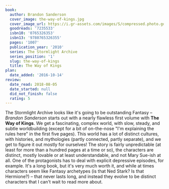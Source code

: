 ```yaml
---
book:
  author: Brandon Sanderson
  cover_image: the-way-of-kings.jpg
  cover_image_url: https://i.gr-assets.com/images/S/compressed.photo.goodreads.com/books/1388184640l/7235533._SX98_.jpg
  goodreads: '7235533'
  isbn10: '0765326353'
  isbn13: '9780765326355'
  pages: '1007'
  publication_year: '2010'
  series: The Stormlight Archive
  series_position: '1'
  slug: the-way-of-kings
  title: The Way of Kings
plan:
  date_added: '2016-10-14'
review:
  date_read: 2018-08-05
  date_started: null
  did_not_finish: false
  rating: 5
---
```


The Stormlight Archive looks like it's going to be outstanding Fantasy – *Brandon Sanderson* starts out with a nearly flawless first volume with **The Way of Kings**. We get a fascinating, complex world, with slow, steady, and subtle worldbuilding (except for a bit of on-the-nose "I'm explaining the rules here" in the first five pages). This world has a lot of distinct cultures, with histories, and mythologies (partly connected, partly separate), and we get to figure it out mostly for ourselves! The story is fairly unpredictable (at least for more than a hundred pages at a time or so), the characters are distinct, mostly lovable or at least understandable, and not Mary Sue-ish at all. One of the protagonists has to deal with explicit depressive episodes, for example. It's a long book, but it's very much worth it, and while at times characters seem like Fantasy archetypes (is that Ned Stark? Is that Hermione?) – that never lasts long, and instead they evolve to be distinct characters that I can't wait to read more about.
